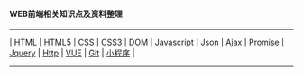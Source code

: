#### WEB前端相关知识点及资料整理
***

| [HTML][1] | [HTML5][2] | [CSS][3] | [CSS3][4] | [DOM][5] | [Javascript][6] | [Json][7] | [Ajax][8] | [Promise][9] | [Jquery][10] | [Http][11] | [VUE][12] | [Git][13] | [小程序][14] |

***
[1]:https://github.com/Weitians/notes/blob/master/HTML.md
[2]:https://github.com/Weitians/notes/blob/master/HTML5.md
[3]:https://github.com/Weitians/notes/blob/master/CSS.md
[4]:https://github.com/Weitians/notes/blob/master/CSS3.md
[5]:https://github.com/Weitians/notes/blob/master/HTML%20DOM.md
[6]:https://github.com/Weitians/notes/blob/master/Javascript.md
[7]:https://github.com/Weitians/notes/blob/master/Json.md
[8]:https://github.com/Weitians/notes/blob/master/Ajax.md
[9]:https://github.com/Weitians/notes/blob/master/Promise.md
[10]:https://github.com/Weitians/notes/blob/master/Jquery.md
[11]:https://github.com/Weitians/notes/blob/master/Http.md
[12]:https://github.com/Weitians/notes/blob/master/vue.md
[13]:https://github.com/Weitians/notes/blob/master/Git.md
[14]:https://github.com/Weitians/notes/blob/master/mini-app.md
